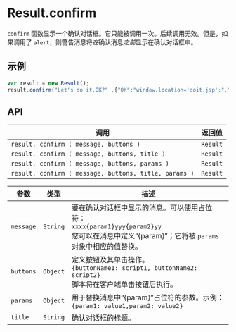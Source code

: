 # Result.confirm

`confirm` 函数显示一个确认对话框。它只能被调用一次。后续调用无效。但是，如果调用了 `alert`，则警告消息将*在*确认消息*之前*显示在确认对话框中。

## 示例

```javascript
var result = new Result();
result.confirm("Let's do it,OK?" ,{"OK":"window.location='doit.jsp';","CANCEL":null});
```

## API

| 调用 | 返回值 |
|---|---|
| `result. confirm ( message, buttons )` | `Result` |
| `result. confirm ( message, buttons, title )` | `Result` |
| `result. confirm ( message, buttons, params )` | `Result` |
| `result. confirm ( message, buttons, title, params )` | `Result` |

| 参数 | 类型 | 描述 |
|---|---|---|
| `message` | `String` | 要在确认对话框中显示的消息。可以使用占位符：<br> ```xxxx{param1}yyy{param2}yy```<br> 您可以在消息中定义“{param}”；它将被 `params` 对象中相应的值替换。 |
| `buttons` | `Object` | 定义按钮及其单击操作。<br> ```{buttonName1: script1, buttonName2: script2}```<br> 脚本将在客户端单击按钮后执行。 |
| `params` | `Object` | 用于替换消息中“{param}”占位符的参数。示例：<br>```{param1: value1,param2: value2}``` |
| `title` | `String` | 确认对话框的标题。 |